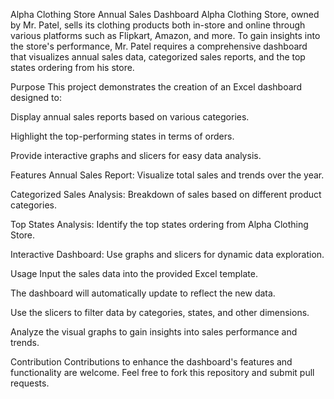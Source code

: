 Alpha Clothing Store Annual Sales Dashboard
Alpha Clothing Store, owned by Mr. Patel, sells its clothing products both in-store and online through various platforms such as Flipkart, Amazon, and more. To gain insights into the store's performance, Mr. Patel requires a comprehensive dashboard that visualizes annual sales data, categorized sales reports, and the top states ordering from his store.

Purpose
This project demonstrates the creation of an Excel dashboard designed to:

Display annual sales reports based on various categories.

Highlight the top-performing states in terms of orders.

Provide interactive graphs and slicers for easy data analysis.

Features
Annual Sales Report: Visualize total sales and trends over the year.

Categorized Sales Analysis: Breakdown of sales based on different product categories.

Top States Analysis: Identify the top states ordering from Alpha Clothing Store.

Interactive Dashboard: Use graphs and slicers for dynamic data exploration.

Usage
Input the sales data into the provided Excel template.

The dashboard will automatically update to reflect the new data.

Use the slicers to filter data by categories, states, and other dimensions.

Analyze the visual graphs to gain insights into sales performance and trends.

Contribution
Contributions to enhance the dashboard's features and functionality are welcome. Feel free to fork this repository and submit pull requests.

